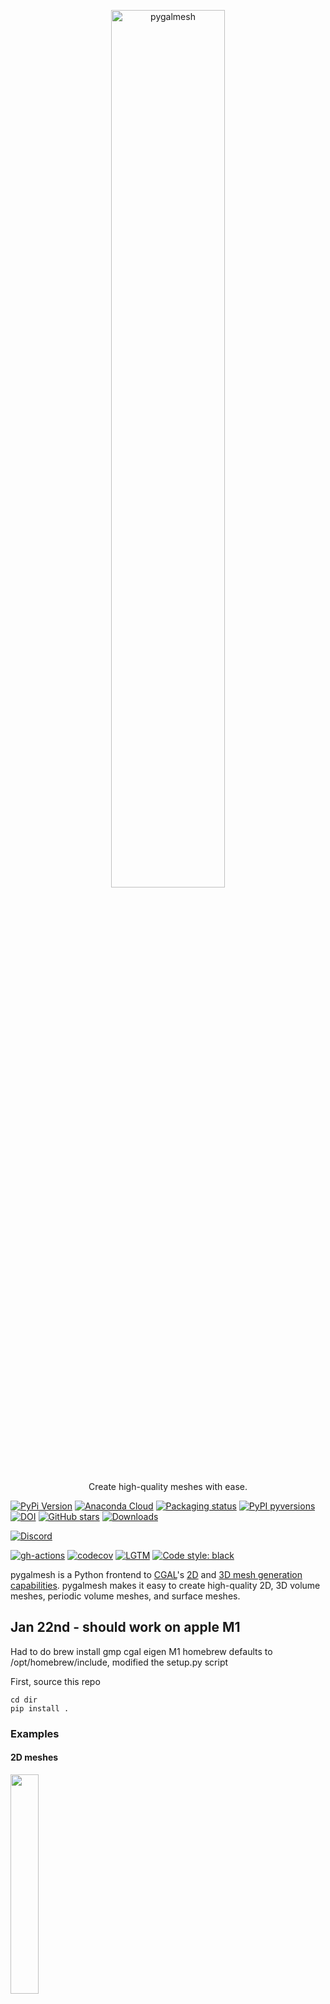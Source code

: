 <p align="center">
  <a href="https://github.com/nschloe/pygalmesh"><img alt="pygalmesh" src="https://meshpro.github.io/pygalmesh/pygalmesh-logo.svg" width="60%"></a>
  <p align="center">Create high-quality meshes with ease.</p>
</p>

[![PyPi Version](https://img.shields.io/pypi/v/pygalmesh.svg?style=flat-square)](https://pypi.org/project/pygalmesh)
[![Anaconda Cloud](https://anaconda.org/conda-forge/pygalmesh/badges/version.svg?=style=flat-square)](https://anaconda.org/conda-forge/pygalmesh/)
[![Packaging status](https://repology.org/badge/tiny-repos/pygalmesh.svg)](https://repology.org/project/pygalmesh/versions)
[![PyPI pyversions](https://img.shields.io/pypi/pyversions/pygalmesh.svg?style=flat-square)](https://pypi.org/pypi/pygalmesh/)
[![DOI](https://zenodo.org/badge/DOI/10.5281/zenodo.5564818.svg?style=flat-square)](https://doi.org/10.5281/zenodo.5564818)
[![GitHub stars](https://img.shields.io/github/stars/nschloe/pygalmesh.svg?style=flat-square&label=Stars&logo=github)](https://github.com/nschloe/pygalmesh)
[![Downloads](https://pepy.tech/badge/pygalmesh/month?style=flat-square)](https://pepy.tech/project/pygalmesh)
<!--[![PyPi downloads](https://img.shields.io/pypi/dm/pygalmesh.svg?style=flat-square)](https://pypistats.org/packages/pygalmesh)-->

[![Discord](https://img.shields.io/static/v1?logo=discord&label=chat&message=on%20discord&color=7289da&style=flat-square)](https://discord.gg/Z6DMsJh4Hr)

[![gh-actions](https://img.shields.io/github/workflow/status/nschloe/pygalmesh/ci?style=flat-square)](https://github.com/nschloe/pygalmesh/actions?query=workflow%3Aci)
[![codecov](https://img.shields.io/codecov/c/github/nschloe/pygalmesh.svg?style=flat-square)](https://codecov.io/gh/nschloe/pygalmesh)
[![LGTM](https://img.shields.io/lgtm/grade/python/github/nschloe/pygalmesh.svg?style=flat-square)](https://lgtm.com/projects/g/nschloe/pygalmesh)
[![Code style: black](https://img.shields.io/badge/code%20style-black-000000.svg?style=flat-square)](https://github.com/psf/black)

pygalmesh is a Python frontend to [CGAL](https://www.cgal.org/)'s
[2D](https://doc.cgal.org/latest/Mesh_2/index.html) and [3D mesh generation
capabilities](https://doc.cgal.org/latest/Mesh_3/index.html). pygalmesh makes it easy
to create high-quality 2D, 3D volume meshes, periodic volume meshes, and surface meshes.

## Jan 22nd - should work on apple M1

Had to do brew install gmp cgal eigen
M1 homebrew defaults to /opt/homebrew/include, modified the setup.py script

First, source this repo

```
cd dir
pip install .
```

### Examples

#### 2D meshes

<img src="https://meshpro.github.io/pygalmesh/rect.svg" width="30%">

CGAL generates 2D meshes from linear constraints.

```python
import numpy as np
import pygalmesh

points = np.array([[0.0, 0.0], [1.0, 0.0], [1.0, 1.0], [0.0, 1.0]])
constraints = [[0, 1], [1, 2], [2, 3], [3, 0]]

mesh = pygalmesh.generate_2d(
    points,
    constraints,
    max_edge_size=1.0e-1,
    num_lloyd_steps=10,
)
# mesh.points, mesh.cells
```

The quality of the mesh isn't very good, but can be improved with
[optimesh](https://github.com/nschloe/optimesh).

#### A simple ball

<img src="https://meshpro.github.io/pygalmesh/ball.png" width="30%">

```python
import pygalmesh

s = pygalmesh.Ball([0, 0, 0], 1.0)
mesh = pygalmesh.generate_mesh(s, max_cell_circumradius=0.2)

# mesh.points, mesh.cells, ...
```

You can write the mesh with

<!--pytest-codeblocks:skip-->

```python
mesh.write("out.vtk")
```

You can use any format supported by [meshio](https://github.com/nschloe/meshio).

The mesh generation comes with many more options, described
[here](https://doc.cgal.org/latest/Mesh_3/). Try, for example,

<!--pytest-codeblocks:skip-->

```python
mesh = pygalmesh.generate_mesh(
    s, max_cell_circumradius=0.2, odt=True, lloyd=True, verbose=False
)
```

#### Other primitive shapes

<img src="https://meshpro.github.io/pygalmesh/tetra.png" width="30%">

pygalmesh provides out-of-the-box support for balls, cuboids, ellipsoids, tori, cones,
cylinders, and tetrahedra. Try for example

```python
import pygalmesh

s0 = pygalmesh.Tetrahedron(
    [0.0, 0.0, 0.0], [1.0, 0.0, 0.0], [0.0, 1.0, 0.0], [0.0, 0.0, 1.0]
)
mesh = pygalmesh.generate_mesh(
    s0,
    max_cell_circumradius=0.1,
    max_edge_size_at_feature_edges=0.1,
)
```

#### Domain combinations

<img src="https://meshpro.github.io/pygalmesh/ball-difference.png" width="30%">

Supported are unions, intersections, and differences of all domains. As mentioned above,
however, the sharp intersections between two domains are not automatically handled. Try
for example

```python
import pygalmesh

radius = 1.0
displacement = 0.5
s0 = pygalmesh.Ball([displacement, 0, 0], radius)
s1 = pygalmesh.Ball([-displacement, 0, 0], radius)
u = pygalmesh.Difference(s0, s1)
```

To sharpen the intersection circle, add it as a feature edge polygon line, e.g.,

```python
import numpy as np
import pygalmesh

radius = 1.0
displacement = 0.5
s0 = pygalmesh.Ball([displacement, 0, 0], radius)
s1 = pygalmesh.Ball([-displacement, 0, 0], radius)
u = pygalmesh.Difference(s0, s1)

# add circle
a = np.sqrt(radius**2 - displacement**2)
max_edge_size_at_feature_edges = 0.15
n = int(2 * np.pi * a / max_edge_size_at_feature_edges)
alpha = np.linspace(0.0, 2 * np.pi, n + 1)
alpha[-1] = alpha[0]
circ = a * np.column_stack([np.zeros(n + 1), np.cos(alpha), np.sin(alpha)])

mesh = pygalmesh.generate_mesh(
    u,
    extra_feature_edges=[circ],
    max_cell_circumradius=0.15,
    max_edge_size_at_feature_edges=max_edge_size_at_feature_edges,
    min_facet_angle=25,
    max_radius_surface_delaunay_ball=0.15,
    max_circumradius_edge_ratio=2.0,
)
```

Note that the length of the polygon legs are kept in sync with
`max_edge_size_at_feature_edges` of the mesh generation. This makes sure that it fits in
nicely with the rest of the mesh.

#### Domain deformations

<img src="https://meshpro.github.io/pygalmesh/egg.png" width="30%">

You can of course translate, rotate, scale, and stretch any domain. Try, for example,

```python
import pygalmesh

s = pygalmesh.Stretch(pygalmesh.Ball([0, 0, 0], 1.0), [1.0, 2.0, 0.0])

mesh = pygalmesh.generate_mesh(s, max_cell_circumradius=0.1)
```

#### Extrusion of 2D polygons

<img src="https://meshpro.github.io/pygalmesh/triangle-rotated.png" width="30%">

pygalmesh lets you extrude any polygon into a 3D body. It even supports rotation
alongside!

```python
import pygalmesh

p = pygalmesh.Polygon2D([[-0.5, -0.3], [0.5, -0.3], [0.0, 0.5]])
max_edge_size_at_feature_edges = 0.1
domain = pygalmesh.Extrude(
    p,
    [0.0, 0.0, 1.0],
    0.5 * 3.14159265359,
    max_edge_size_at_feature_edges,
)
mesh = pygalmesh.generate_mesh(
    domain,
    max_cell_circumradius=0.1,
    max_edge_size_at_feature_edges=max_edge_size_at_feature_edges,
    verbose=False,
)
```

Feature edges are automatically preserved here, which is why an edge length needs to be
given to `pygalmesh.Extrude`.

#### Rotation bodies

<img src="https://meshpro.github.io/pygalmesh/circle-rotate-extr.png" width="30%">

Polygons in the x-z-plane can also be rotated around the z-axis to yield a rotation
body.

```python
import pygalmesh

p = pygalmesh.Polygon2D([[0.5, -0.3], [1.5, -0.3], [1.0, 0.5]])
max_edge_size_at_feature_edges = 0.1
domain = pygalmesh.RingExtrude(p, max_edge_size_at_feature_edges)
mesh = pygalmesh.generate_mesh(
    domain,
    max_cell_circumradius=0.1,
    max_edge_size_at_feature_edges=max_edge_size_at_feature_edges,
    verbose=False,
)
```

#### Your own custom level set function

<img src="https://meshpro.github.io/pygalmesh/heart.png" width="30%">

If all of the variety is not enough for you, you can define your own custom level set
function. You simply need to subclass `pygalmesh.DomainBase` and specify a function,
e.g.,

```python
import pygalmesh


class Heart(pygalmesh.DomainBase):
    def __init__(self):
        super().__init__()

    def eval(self, x):
        return (
            (x[0] ** 2 + 9.0 / 4.0 * x[1] ** 2 + x[2] ** 2 - 1) ** 3
            - x[0] ** 2 * x[2] ** 3
            - 9.0 / 80.0 * x[1] ** 2 * x[2] ** 3
        )

    def get_bounding_sphere_squared_radius(self):
        return 10.0


d = Heart()
mesh = pygalmesh.generate_mesh(d, max_cell_circumradius=0.1)
```

Note that you need to specify the square of a bounding sphere radius, used as an input
to CGAL's mesh generator.

#### Local refinement

<img src="https://meshpro.github.io/pygalmesh/ball-local-refinement.png" width="30%">

Use `generate_mesh` with a function (regular or lambda) as `max_cell_circumradius`. The
same goes for `max_edge_size_at_feature_edges`, `max_radius_surface_delaunay_ball`, and
`max_facet_distance`.

```python
import numpy as np
import pygalmesh

mesh = pygalmesh.generate_mesh(
    pygalmesh.Ball([0.0, 0.0, 0.0], 1.0),
    min_facet_angle=30.0,
    max_radius_surface_delaunay_ball=0.1,
    max_facet_distance=0.025,
    max_circumradius_edge_ratio=2.0,
    max_cell_circumradius=lambda x: abs(np.sqrt(np.dot(x, x)) - 0.5) / 5 + 0.025,
)
```

#### Surface meshes

If you're only after the surface of a body, pygalmesh has `generate_surface_mesh` for
you. It offers fewer options (obviously, `max_cell_circumradius` is gone), but otherwise
works the same way:

```python
import pygalmesh

s = pygalmesh.Ball([0, 0, 0], 1.0)
mesh = pygalmesh.generate_surface_mesh(
    s,
    min_facet_angle=30.0,
    max_radius_surface_delaunay_ball=0.1,
    max_facet_distance=0.1,
)
```

Refer to [CGAL's
documentation](https://doc.cgal.org/latest/Surface_mesher/index.html) for the
options.

#### Periodic volume meshes

<img src="https://meshpro.github.io/pygalmesh/periodic.png" width="30%">

pygalmesh also interfaces CGAL's [3D periodic
mesh generation](https://doc.cgal.org/latest/Periodic_3_mesh_3/index.html). Besides a
domain, one needs to specify a bounding box, and optionally the number of copies in the
output (1, 2, 4, or 8). Example:

```python
import numpy as np
import pygalmesh


class Schwarz(pygalmesh.DomainBase):
    def __init__(self):
        super().__init__()

    def eval(self, x):
        x2 = np.cos(x[0] * 2 * np.pi)
        y2 = np.cos(x[1] * 2 * np.pi)
        z2 = np.cos(x[2] * 2 * np.pi)
        return x2 + y2 + z2


mesh = pygalmesh.generate_periodic_mesh(
    Schwarz(),
    [0, 0, 0, 1, 1, 1],
    max_cell_circumradius=0.05,
    min_facet_angle=30,
    max_radius_surface_delaunay_ball=0.05,
    max_facet_distance=0.025,
    max_circumradius_edge_ratio=2.0,
    number_of_copies_in_output=4,
    # odt=True,
    # lloyd=True,
    verbose=False,
)
```

#### Volume meshes from surface meshes

<img src="https://meshpro.github.io/pygalmesh/elephant.png" width="30%">

If you have a surface mesh at hand (like
[elephant.vtu](http://meshpro.github.io/pygalmesh/elephant.vtu)), pygalmesh generates a
volume mesh on the command line via

```
pygalmesh volume-from-surface elephant.vtu out.vtk --cell-size 1.0 --odt
```

(See `pygalmesh volume-from-surface -h` for all options.)

In Python, do

<!--pytest-codeblocks:skip-->

```python
import pygalmesh

mesh = pygalmesh.generate_volume_mesh_from_surface_mesh(
    "elephant.vtu",
    min_facet_angle=25.0,
    max_radius_surface_delaunay_ball=0.15,
    max_facet_distance=0.008,
    max_circumradius_edge_ratio=3.0,
    verbose=False,
)
```

#### Meshes from INR voxel files

<img src="https://meshpro.github.io/pygalmesh/liver.png" width="30%">

It is also possible to generate meshes from INR voxel files, e.g.,
[here](https://github.com/CGAL/cgal/tree/master/Mesh_3/examples/Mesh_3/data) either on
the command line

```
pygalmesh from-inr skull_2.9.inr out.vtu --cell-size 5.0 --odt
```

(see `pygalmesh from-inr -h` for all options) or from Python

<!--pytest-codeblocks:skip-->

```python
import pygalmesh

mesh = pygalmesh.generate_from_inr(
    "skull_2.9.inr",
    max_cell_circumradius=5.0,
    verbose=False,
)
```

#### Meshes from numpy arrays representing 3D images

| <img src="https://meshpro.github.io/pygalmesh/voxel-ball.png" width="70%"> | <img src="https://meshpro.github.io/pygalmesh/phantom.png" width="70%"> |
| :------------------------------------------------------------------------: | :---------------------------------------------------------------------: |

pygalmesh can help generating unstructed meshes from 3D numpy int arrays specifying the
subdomains. Subdomains with key `0` are not meshed.

```python
import pygalmesh
import numpy as np

x_ = np.linspace(-1.0, 1.0, 50)
y_ = np.linspace(-1.0, 1.0, 50)
z_ = np.linspace(-1.0, 1.0, 50)
x, y, z = np.meshgrid(x_, y_, z_)

vol = np.empty((50, 50, 50), dtype=np.uint8)
idx = x**2 + y**2 + z**2 < 0.5**2
vol[idx] = 1
vol[~idx] = 0

voxel_size = (0.1, 0.1, 0.1)

mesh = pygalmesh.generate_from_array(
    vol, voxel_size, max_facet_distance=0.2, max_cell_circumradius=0.1
)
mesh.write("ball.vtk")
```

The code below creates a mesh from the 3D breast phantom from [Lou et
al](http://biomedicaloptics.spiedigitallibrary.org/article.aspx?articleid=2600985)
available
[here](https://wustl.app.box.com/s/rqivtin0xcofjwlkz43acou8jknsbfx8/file/127108205145).
The phantom comprises four tissue types (background, fat, fibrograndular, skin, vascular
tissues). The generated mesh conforms to tissues interfaces.

<!--pytest-codeblocks:skip-->

```python
import pygalmesh
import meshio

with open("MergedPhantom.DAT", "rb") as fid:
    vol = np.fromfile(fid, dtype=np.uint8)

vol = vol.reshape((722, 411, 284))
voxel_size = (0.2, 0.2, 0.2)

mesh = pygalmesh.generate_from_array(
    vol, voxel_size, max_facet_distance=0.2, max_cell_circumradius=1.0
)
mesh.write("breast.vtk")
```

In addition, we can specify different mesh sizes for each tissue type. The code below
sets the mesh size to _1 mm_ for the skin tissue (label `4`), _0.5 mm_ for the vascular
tissue (label `5`), and _2 mm_ for all other tissues (`default`).

<!--pytest-codeblocks:skip-->

```python
mesh = pygalmesh.generate_from_array(
    vol,
    voxel_size,
    max_facet_distance=0.2,
    max_cell_circumradius={"default": 2.0, 4: 1.0, 5: 0.5},
)
mesh.write("breast_adapted.vtk")
```

#### Surface remeshing

| <img src="https://meshpro.github.io/pygalmesh/lion-head0.png" width="100%"> | <img src="https://meshpro.github.io/pygalmesh/lion-head1.png" width="100%"> |
| :-------------------------------------------------------------------------: | :-------------------------------------------------------------------------: |

pygalmesh can help remeshing an existing surface mesh, e.g.,
[`lion-head.off`](https://github.com/nschloe/pygalmesh/raw/gh-pages/lion-head.off). On
the command line, use

```
pygalmesh remesh-surface lion-head.off out.vtu -e 0.025 -a 25 -s 0.1 -d 0.001
```

(see `pygalmesh remesh-surface -h` for all options) or from Python

<!--pytest-codeblocks:skip-->

```python
import pygalmesh

mesh = pygalmesh.remesh_surface(
    "lion-head.off",
    max_edge_size_at_feature_edges=0.025,
    min_facet_angle=25,
    max_radius_surface_delaunay_ball=0.1,
    max_facet_distance=0.001,
    verbose=False,
)
```

### Installation

For installation, pygalmesh needs [CGAL](https://www.cgal.org/) and
[Eigen](http://eigen.tuxfamily.org/index.php?title=Main_Page) installed on your
system. They are typically available on your Linux distribution, e.g., on
Ubuntu

```
sudo apt install libcgal-dev libeigen3-dev
```

On MacOS with homebrew,

```
brew install cgal eigen
```

After that, pygalmesh can be [installed from the Python Package
Index](https://pypi.org/project/pygalmesh/), so with

```
pip install -U pygalmesh
```

you can install/upgrade.

#### Troubleshooting

If pygalmesh fails to build due to `fatal error: 'Eigen/Dense' file not found`
you will need to create a symbolic link for Eigen to be detected, e.g.

```
cd /usr/local/include
sudo ln -sf eigen3/Eigen Eigen
```

It's possible that `eigen3` could be in `/usr/include` instead of
`/usr/local/install`.

#### Manual installation

For manual installation (if you're a developer or just really keen on getting
the bleeding edge version of pygalmesh), there are two possibilities:

- Get the sources, type `python3 setup.py install`. This does the trick
  most the time.
- As a fallback, there's a CMake-based installation. Simply go `cmake /path/to/sources/` and `make`.

### Testing

To run the pygalmesh unit tests, check out this repository and type

```
pytest
```

### Background

CGAL offers two different approaches for mesh generation:

1. Meshes defined implicitly by level sets of functions.
2. Meshes defined by a set of bounding planes.

pygalmesh provides a front-end to the first approach, which has the following advantages
and disadvantages:

- All boundary points are guaranteed to be in the level set within any specified
  residual. This results in smooth curved surfaces.
- Sharp intersections of subdomains (e.g., in unions or differences of sets) need to be
  specified manually (via feature edges, see below), which can be tedious.

On the other hand, the bounding-plane approach (realized by
[mshr](https://bitbucket.org/fenics-project/mshr)), has the following properties:

- Smooth, curved domains are approximated by a set of bounding planes, resulting in more
  of less visible edges.
- Intersections of domains can be computed automatically, so domain unions etc. have
  sharp edges where they belong.

See [here](https://github.com/nschloe/awesome-scientific-computing#meshing) for other
mesh generation tools.

### License

This software is available under the [GPLv3
license](https://www.gnu.org/licenses/gpl-3.0.en.html) as well as a commercial
license. If you'd like to use this software commercially, please contact the
author.
